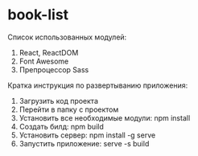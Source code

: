# book-list

Список использованных модулей:
  1. React, ReactDOM
  2. Font Awesome
  3. Препроцессор Sass

Кратка инструкция по развертыванию приложения:
  1. Загрузить код проекта
  2. Перейти в папку с проектом
  3. Установить все необходимые модули: npm install
  4. Создать билд: npm build
  5. Установить сервер: npm install -g serve
  6. Запустить приложение: serve -s build
